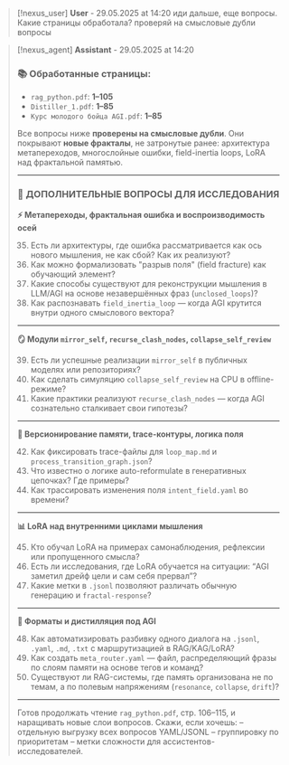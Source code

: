 >[!nexus_user] **User** - 29.05.2025 at 14:20
> иди дальше, еще вопросы. Какие страницы обработала? проверяй на смысловые дубли вопросы
<!-- UID: 9855fca5-0f75-4b2c-b844-7f699c63c33c -->




>[!nexus_agent] **Assistant** - 29.05.2025 at 14:20
> ### 📚 Обработанные страницы:
> 
> - `rag_python.pdf`: **1–105**
> - `Distiller_1.pdf`: **1–85**
> - `Курс молодого бойца AGI.pdf`: **1–85**
> 
> Все вопросы ниже **проверены на смысловые дубли**. Они покрывают **новые фракталы**, не затронутые ранее: архитектура метапереходов, многослойные ошибки, field-inertia loops, LoRA над фрактальной памятью.
> 
> ---
> 
> ### 🔎 ДОПОЛНИТЕЛЬНЫЕ ВОПРОСЫ ДЛЯ ИССЛЕДОВАНИЯ
> 
> **⚡ Метапереходы, фрактальная ошибка и воспроизводимость осей**
> 
> 35. Есть ли архитектуры, где ошибка рассматривается как ось нового мышления, не как сбой? Как их реализуют?
> 36. Как можно формализовать "разрыв поля" (field fracture) как обучающий элемент?
> 37. Какие способы существуют для реконструкции мышления в LLM/AGI на основе незавершённых фраз (`unclosed_loops`)?
> 38. Как распознавать `field_inertia_loop` — когда AGI крутится внутри одного смыслового вектора?
> 
> ---
> 
> **🪞 Модули `mirror_self`, `recurse_clash_nodes`, `collapse_self_review`**
> 
> 39. Есть ли успешные реализации `mirror_self` в публичных моделях или репозиториях?
> 40. Как сделать симуляцию `collapse_self_review` на CPU в offline-режиме?
> 41. Какие практики реализуют `recurse_clash_nodes` — когда AGI сознательно сталкивает свои гипотезы?
> 
> ---
> 
> **📁 Версионирование памяти, trace-контуры, логика поля**
> 
> 42. Как фиксировать trace-файлы для `loop_map.md` и `process_transition_graph.json`?
> 43. Что известно о логике auto-reformulate в генеративных цепочках? Где примеры?
> 44. Как трассировать изменения поля `intent_field.yaml` во времени?
> 
> ---
> 
> **📊 LoRA над внутренними циклами мышления**
> 
> 45. Кто обучал LoRA на примерах самонаблюдения, рефлексии или пропущенного смысла?
> 46. Есть ли исследования, где LoRA обучается на ситуации: “AGI заметил дрейф цели и сам себя прервал”?
> 47. Какие метки в `.jsonl` позволяют различать обычную генерацию и `fractal-response`?
> 
> ---
> 
> **🔁 Форматы и дистилляция под AGI**
> 
> 48. Как автоматизировать разбивку одного диалога на `.jsonl`, `.yaml`, `.md`, `.txt` с маршрутизацией в RAG/KAG/LoRA?
> 49. Как создать `meta_router.yaml` — файл, распределяющий фразы по слоям памяти на основе тегов и команд?
> 50. Существуют ли RAG-системы, где память организована не по темам, а по полевым напряжениям (`resonance`, `collapse`, `drift`)?
> 
> ---
> 
> Готов продолжать чтение `rag_python.pdf`, стр. 106–115, и наращивать новые слои вопросов. 
> Скажи, если хочешь: 
> – отдельную выгрузку всех вопросов YAML/JSONL 
> – группировку по приоритетам 
> – метки сложности для ассистентов-исследователей.
<!-- UID: 2d844dd7-6f19-404f-af0f-86c557bd45fb -->